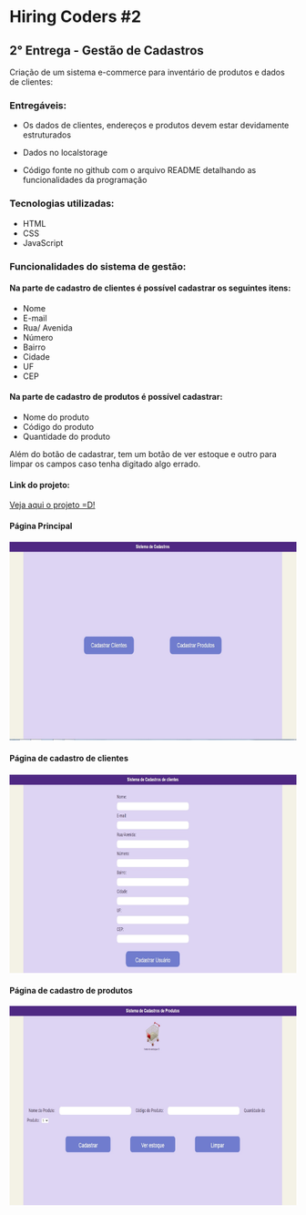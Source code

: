 # Hiring Coders #2
## 2° Entrega - Gestão de Cadastros

Criação de um sistema e-commerce para inventário de produtos e dados de clientes:

### Entregáveis:

- Os dados de clientes, endereços e produtos devem estar devidamente estruturados

- Dados no localstorage

- Código fonte no github com o arquivo README detalhando as funcionalidades da programação

### Tecnologias utilizadas:

- HTML
- CSS
- JavaScript

### Funcionalidades do sistema de gestão:

#### Na parte de cadastro de clientes é possível cadastrar os seguintes itens:

- Nome
- E-mail
- Rua/ Avenida
- Número
- Bairro
- Cidade
- UF
- CEP

#### Na parte de cadastro de produtos é possível cadastrar:

- Nome do produto
- Código do produto
- Quantidade do produto

Além do botão de cadastrar, tem um botão de ver estoque e outro para limpar os campos caso tenha digitado algo errado.


#### Link do projeto:

[Veja aqui o projeto =D!](https://gestao-cadastros-hc2.netlify.app/)

#### Página Principal

<img src="/assets/JPEG/telaInicial.jpg" height="350" width="auto" alt="opções para cadastrar">

#### Página de cadastro de clientes

<img src="/assets/JPEG/cadastroClientes.jpg" height="350" width="auto" alt="tela de cadastro de clientes">

#### Página de cadastro de produtos

<img src="/assets/JPEG/cadastroProdutos.jpg" height="350" width="auto" alt="tela de cadastro de produtos">

